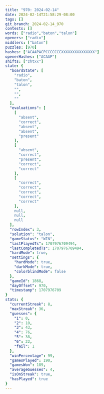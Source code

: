 ```yaml
---
title: "970: 2024-02-14"
date: 2024-02-14T21:58:29-08:00
tags: []
git_branch: 2024-02-14_970
contests: []
words: ["radio","baton","talon"]
openers: ["radio"]
middlers: ["baton"]
puzzles: [970]
hashes: ["ACAAPACPCCCCCCCXXXXXXXXXXXXXXX"]
openerHashes: ["ACAAP"]
shifts: ["zhtxx"]
state: {
  "boardState": [
    "radio",
    "baton",
    "talon",
    "",
    "",
    ""
  ],
  "evaluations": [
    [
      "absent",
      "correct",
      "absent",
      "absent",
      "present"
    ],
    [
      "absent",
      "correct",
      "present",
      "correct",
      "correct"
    ],
    [
      "correct",
      "correct",
      "correct",
      "correct",
      "correct"
    ],
    null,
    null,
    null
  ],
  "rowIndex": 3,
  "solution": "talon",
  "gameStatus": "WIN",
  "lastPlayedTs": 1707976709494,
  "lastCompletedTs": 1707976709494,
  "hardMode": true,
  "settings": {
    "hardMode": true,
    "darkMode": true,
    "colorblindMode": false
  },
  "gameId": 1868,
  "dayOffset": 970,
  "timestamp": 1707976709
}
stats: {
  "currentStreak": 8,
  "maxStreak": 36,
  "guesses": {
    "1": 0,
    "2": 10,
    "3": 43,
    "4": 76,
    "5": 38,
    "6": 22,
    "fail": 1
  },
  "winPercentage": 99,
  "gamesPlayed": 190,
  "gamesWon": 189,
  "averageGuesses": 4,
  "isOnStreak": true,
  "hasPlayed": true
}
---
```

<!-- more -->
